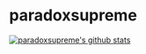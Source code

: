 # paradoxsupreme
[![paradoxsupreme's github stats](https://github-readme-stats.vercel.app/api?username=paradoxsupreme&count_private=true)](https://github.com/paradoxsupreme/paradoxsupreme)

